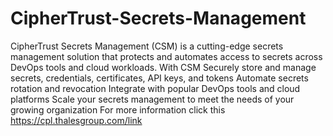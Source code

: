 # CipherTrust-Secrets-Management
CipherTrust Secrets Management (CSM) is a cutting-edge secrets management solution that protects and automates access to secrets across DevOps tools and cloud workloads. With CSM
Securely store and manage secrets, credentials, certificates, API keys, and tokens
Automate secrets rotation and revocation
Integrate with popular DevOps tools and cloud platforms
Scale your secrets management to meet the needs of your growing organization
For more information click this https://cpl.thalesgroup.com/link
